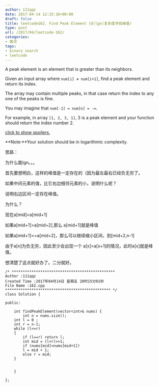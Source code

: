 ```yaml
---
author: 111qqz
date: 2017-04-14 12:25:16+00:00
draft: false
title: leetcode162. Find Peak Element (O(lgn)复杂度寻找峰值)
type: post
url: /2017/04/leetcode-162/
categories:
- 面试
tags:
- binary search
- leetcode
---
```


A peak element is an element that is greater than its neighbors.

Given an input array where `num[i] ≠ num[i+1]`, find a peak element and return its index.

The array may contain multiple peaks, in that case return the index to any one of the peaks is fine.

You may imagine that `num[-1] = num[n] = -∞`.

For example, in array `[1, 2, 3, 1]`, 3 is a peak element and your function should return the index number 2.


[click to show spoilers.](https://leetcode.com/problems/find-peak-element/#)







**Note:**Your solution should be in logarithmic complexity.




思路：

为什么能lgn。。。

首先要想明白，这样的峰值是一定存在的（因为最左最右已经负无穷了。

如果中间元素的值，比它右边相邻元素的小，说明什么呢？

说明右边区间一定存在峰值。

为什么？

现在a[mid]<a[mid+1]

如果a[mid+1]>a[mid+2],那么 a[mid+1]就是峰值

如果a[mid+1]<=a[mid+2]，那么可以继续缩小区间，到[mid+2,n-1]

由于a[n]为负无穷，因此至少会出现一个 a[x]>a[x+1]的情况，此时a[x]就是峰值。

想清楚了这点就好办了。二分就好。

    
    /* ***********************************************
    Author :111qqz
    Created Time :2017年04月14日 星期五 20时15分01秒
    File Name :162.cpp
    ************************************************ */
    class Solution {
    
    public:
    
        int findPeakElement(vector<int>& nums) {
            int n = nums.size();
    	int l = 0 ;
    	int r = n-1;
    	while (l<=r)
    	{
    	    if (l==r) return l;
    	    int mid = (l+r)>>1;
    	    if (nums[mid]<nums[mid+1])
    		l = mid + 1;
    	    else r = mid;
    	}
    
    
        }
    
    };
    



